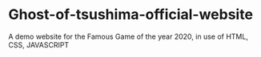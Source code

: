 # Ghost-of-tsushima-official-website
A demo website for the Famous Game of the year 2020, in use of HTML, CSS, JAVASCRIPT

